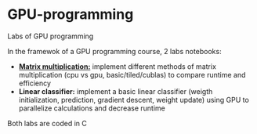 # GPU-programming
Labs of GPU programming

In the framewok of a GPU programming course, 2 labs notebooks:
- __<u>Matrix multiplication:</u>__ implement different methods of matrix multiplication (cpu vs gpu, basic/tiled/cublas) to compare runtime and efficiency
- __Linear classifier:__ implement a basic linear classifier (weigth initialization, prediction, gradient descent, weight update) using GPU to parallelize calculations and decrease runtime

Both labs are coded in C
